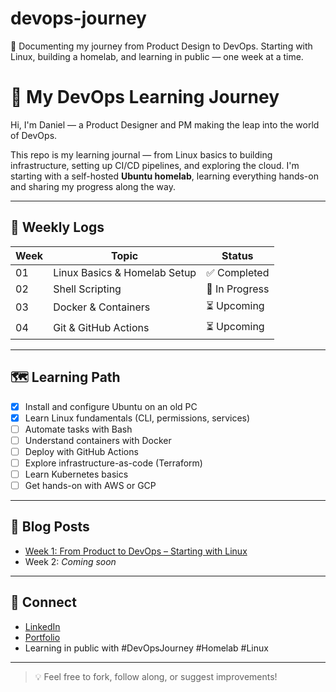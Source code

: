 # devops-journey
🚀 Documenting my journey from Product Design to DevOps. Starting with Linux, building a homelab, and learning in public — one week at a time.


# 🧰 My DevOps Learning Journey

Hi, I'm Daniel — a Product Designer and PM making the leap into the world of DevOps.

This repo is my learning journal — from Linux basics to building infrastructure, setting up CI/CD pipelines, and exploring the cloud. I'm starting with a self-hosted **Ubuntu homelab**, learning everything hands-on and sharing my progress along the way.

---

## 📅 Weekly Logs

| Week | Topic                        | Status       |
|------|------------------------------|--------------|
| 01   | Linux Basics & Homelab Setup | ✅ Completed |
| 02   | Shell Scripting              | 🔄 In Progress |
| 03   | Docker & Containers          | ⏳ Upcoming  |
| 04   | Git & GitHub Actions         | ⏳ Upcoming  |

---

## 🗺️ Learning Path

- [x] Install and configure Ubuntu on an old PC
- [x] Learn Linux fundamentals (CLI, permissions, services)
- [ ] Automate tasks with Bash
- [ ] Understand containers with Docker
- [ ] Deploy with GitHub Actions
- [ ] Explore infrastructure-as-code (Terraform)
- [ ] Learn Kubernetes basics
- [ ] Get hands-on with AWS or GCP

---

## 📖 Blog Posts

- [Week 1: From Product to DevOps – Starting with Linux](./week-01-linux-basics.md)
- Week 2: *Coming soon*

---

## 🤝 Connect

- [LinkedIn](https://linkedin.com/in/beinmonyu)
- [Portfolio](https://beinmonyu.framer.website/)
- Learning in public with #DevOpsJourney #Homelab #Linux

---

> 💡 Feel free to fork, follow along, or suggest improvements!

